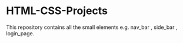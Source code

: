 # HTML-CSS-Projects
This repository contains all the small elements  e.g.  nav_bar , side_bar , login_page.
